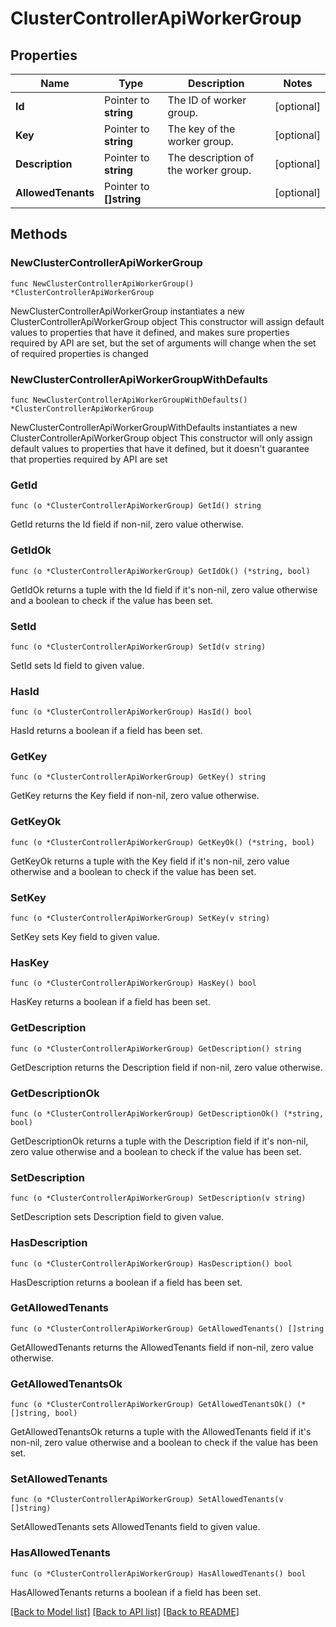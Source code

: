 # ClusterControllerApiWorkerGroup

## Properties

Name | Type | Description | Notes
------------ | ------------- | ------------- | -------------
**Id** | Pointer to **string** | The ID of worker group. | [optional] 
**Key** | Pointer to **string** | The key of the worker group. | [optional] 
**Description** | Pointer to **string** | The description of the worker group. | [optional] 
**AllowedTenants** | Pointer to **[]string** |  | [optional] 

## Methods

### NewClusterControllerApiWorkerGroup

`func NewClusterControllerApiWorkerGroup() *ClusterControllerApiWorkerGroup`

NewClusterControllerApiWorkerGroup instantiates a new ClusterControllerApiWorkerGroup object
This constructor will assign default values to properties that have it defined,
and makes sure properties required by API are set, but the set of arguments
will change when the set of required properties is changed

### NewClusterControllerApiWorkerGroupWithDefaults

`func NewClusterControllerApiWorkerGroupWithDefaults() *ClusterControllerApiWorkerGroup`

NewClusterControllerApiWorkerGroupWithDefaults instantiates a new ClusterControllerApiWorkerGroup object
This constructor will only assign default values to properties that have it defined,
but it doesn't guarantee that properties required by API are set

### GetId

`func (o *ClusterControllerApiWorkerGroup) GetId() string`

GetId returns the Id field if non-nil, zero value otherwise.

### GetIdOk

`func (o *ClusterControllerApiWorkerGroup) GetIdOk() (*string, bool)`

GetIdOk returns a tuple with the Id field if it's non-nil, zero value otherwise
and a boolean to check if the value has been set.

### SetId

`func (o *ClusterControllerApiWorkerGroup) SetId(v string)`

SetId sets Id field to given value.

### HasId

`func (o *ClusterControllerApiWorkerGroup) HasId() bool`

HasId returns a boolean if a field has been set.

### GetKey

`func (o *ClusterControllerApiWorkerGroup) GetKey() string`

GetKey returns the Key field if non-nil, zero value otherwise.

### GetKeyOk

`func (o *ClusterControllerApiWorkerGroup) GetKeyOk() (*string, bool)`

GetKeyOk returns a tuple with the Key field if it's non-nil, zero value otherwise
and a boolean to check if the value has been set.

### SetKey

`func (o *ClusterControllerApiWorkerGroup) SetKey(v string)`

SetKey sets Key field to given value.

### HasKey

`func (o *ClusterControllerApiWorkerGroup) HasKey() bool`

HasKey returns a boolean if a field has been set.

### GetDescription

`func (o *ClusterControllerApiWorkerGroup) GetDescription() string`

GetDescription returns the Description field if non-nil, zero value otherwise.

### GetDescriptionOk

`func (o *ClusterControllerApiWorkerGroup) GetDescriptionOk() (*string, bool)`

GetDescriptionOk returns a tuple with the Description field if it's non-nil, zero value otherwise
and a boolean to check if the value has been set.

### SetDescription

`func (o *ClusterControllerApiWorkerGroup) SetDescription(v string)`

SetDescription sets Description field to given value.

### HasDescription

`func (o *ClusterControllerApiWorkerGroup) HasDescription() bool`

HasDescription returns a boolean if a field has been set.

### GetAllowedTenants

`func (o *ClusterControllerApiWorkerGroup) GetAllowedTenants() []string`

GetAllowedTenants returns the AllowedTenants field if non-nil, zero value otherwise.

### GetAllowedTenantsOk

`func (o *ClusterControllerApiWorkerGroup) GetAllowedTenantsOk() (*[]string, bool)`

GetAllowedTenantsOk returns a tuple with the AllowedTenants field if it's non-nil, zero value otherwise
and a boolean to check if the value has been set.

### SetAllowedTenants

`func (o *ClusterControllerApiWorkerGroup) SetAllowedTenants(v []string)`

SetAllowedTenants sets AllowedTenants field to given value.

### HasAllowedTenants

`func (o *ClusterControllerApiWorkerGroup) HasAllowedTenants() bool`

HasAllowedTenants returns a boolean if a field has been set.


[[Back to Model list]](../README.md#documentation-for-models) [[Back to API list]](../README.md#documentation-for-api-endpoints) [[Back to README]](../README.md)


